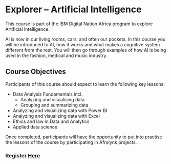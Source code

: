# Explorer – Artificial Intelligence

This course is part of the IBM Digital Nation Africa program to explore Artificial Intelligence.

AI is now in our living rooms, cars, and often our pockets. In this course you will be introduced to AI, how it works and what makes a cognitive system different from the rest. You will then go through examples of how AI is being used in the fashion, medical and music industry.

## Course Objectives

Participants of this course should expect to learn the following key lessons:

* Data Analysis Fundamentals incl.
    - Analyzing and visualising data
    - Grouping and summarizing data
* Analyzing and visualizing data with Power BI
* Analyzing and visualizing data with Excel
* Ethics and law in Data and Analytics
* Applied data science

Once completed, participants will have the opportunity to put into practise the lessons of the course by participating in Afrolynk projects. 

### Register **[Here](https://factory24.org/course/data-science-ms-dat101x/)**